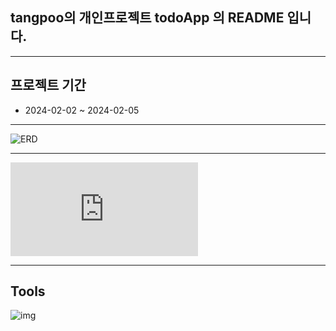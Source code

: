 ## tangpoo의 개인프로젝트 todoApp 의 README 입니다.

---

## 프로젝트 기간
- 2024-02-02 ~ 2024-02-05

---

![ERD](https://github.com/tangpoo/todoApp/assets/131866367/3caafaab-5779-4b17-aace-80f1ab06cc91)

---

![SAGGER API 문서](http://localhost:8080/swagger-ui/index.html#/)

---

## Tools
![img](#6DB33F)
